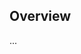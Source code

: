 <!-- Note: Please must use one of our issue templates to file an issue! 🛑 -->
<!-- 👉 https://github.com/Tobbe/create-rw-rsc-app/issues/new/choose 👈 -->
<!-- **Issues that should have been filed with a template will be closed without action, and we will ask you to use a template.** -->

<!-- This blank issue template is only for issues that don't fit any of the templates. -->

## Overview

...

